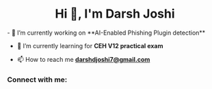 <h1 align="center">Hi 👋, I'm Darsh Joshi</h1>
- 🔭 I’m currently working on **AI-Enabled Phishing Plugin detection**

- 🌱 I’m currently learning for **CEH V12 practical exam**

- 📫 How to reach me **darshdjoshi7@gmail.com**

<h3 align="left">Connect with me:</h3>
<p align="left">
</p>

